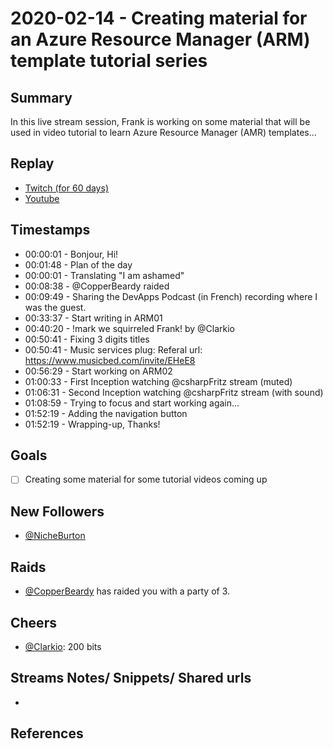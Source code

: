 
# 2020-02-14 - Creating material for an Azure Resource Manager (ARM) template tutorial series

Summary
-------

In this live stream session, Frank is working on some material that will be used in video tutorial to learn Azure Resource Manager (AMR) templates...


Replay
------

- [Twitch (for 60 days)](https://www.twitch.tv/videos/551810399)
- [Youtube](https://youtu.be/kYQaSCQVlos)


Timestamps
--------

- 00:00:01 - Bonjour, Hi!
- 00:01:48 - Plan of the day
- 00:00:01 - Translating "I am ashamed" 
- 00:08:38 - @CopperBeardy raided 
- 00:09:49 - Sharing the DevApps Podcast (in French) recording where I was the guest. 
- 00:33:37 - Start writing in ARM01  
- 00:40:20 - !mark we squirreled Frank! by @Clarkio 
- 00:50:41 - Fixing 3 digits titles
- 00:50:41 - Music services plug: Referal url: https://www.musicbed.com/invite/EHeE8 
- 00:56:29 - Start working on ARM02
- 01:00:33 - First Inception watching @csharpFritz stream (muted)
- 01:06:31 - Second Inception watching @csharpFritz stream (with sound)
- 01:08:59 - Trying to focus and start working again...
- 01:52:19 - Adding the navigation button
- 01:52:19 - Wrapping-up, Thanks!


Goals
-----

- [ ] Creating some material for some tutorial videos coming up



New Followers
-------------

- [@NicheBurton](https://www.twitch.tv/NicheBurton)


Raids
---------------

- [@CopperBeardy](https://www.twitch.tv/CopperBeardy) has raided you with a party of 3.



Cheers
------

- [@Clarkio](https://www.twitch.tv/Clarkio): 200 bits



Streams Notes/ Snippets/ Shared urls
-----------------------------------

- 


References
----------

